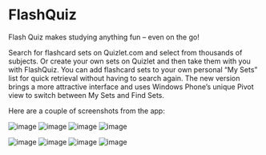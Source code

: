 # FlashQuiz

Flash Quiz makes studying anything fun – even on the go!

Search for flashcard sets on Quizlet.com and select from thousands of subjects. Or create your own sets on Quizlet and then take them with you with FlashQuiz.
You can add flashcard sets to your own personal “My Sets” list for quick retrieval without having to search again. The new version brings a more attractive interface and uses Windows Phone’s unique Pivot view to switch between My Sets and Find Sets.

Here are a couple of screenshots from the app:

![image](https://user-images.githubusercontent.com/12661236/138111912-cccb8ddf-42f7-4e67-91b2-554d22a80e4f.png)
![image](https://user-images.githubusercontent.com/12661236/138111945-ba797e0c-0fbd-4a19-9afc-60dad6180b14.png)
![image](https://user-images.githubusercontent.com/12661236/138111970-507a04fa-9cde-469f-b004-c0bf4250d617.png)
![image](https://user-images.githubusercontent.com/12661236/138111995-cbab0882-acd7-417b-a627-facf7a2dbfc2.png)

![image](https://user-images.githubusercontent.com/12661236/138112046-a3e49fe4-b984-46a5-a896-cc458b6850ef.png)
![image](https://user-images.githubusercontent.com/12661236/138112082-73b4b36c-1af5-4428-b6aa-5da4c88dc3cd.png)
![image](https://user-images.githubusercontent.com/12661236/138112118-793f4e32-958d-4454-a4e0-172916053b72.png)
![image](https://user-images.githubusercontent.com/12661236/138112151-13a42e35-0a99-49dc-a613-558678b565f6.png)

